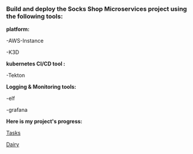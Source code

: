 
### Build and deploy the Socks Shop Microservices project using the following tools:

**platform:** 

-AWS-Instance

-K3D

**kubernetes CI/CD tool :** 

-Tekton

**Logging & Monitoring tools:** 

-elf

-grafana

**Here is my project's progress:** 

[Tasks](https://github.com/rahafog/level3project/blob/main/progress/tasks.md)

[Dairy](https://github.com/rahafog/level3project/blob/main/progress/dairy.md)

